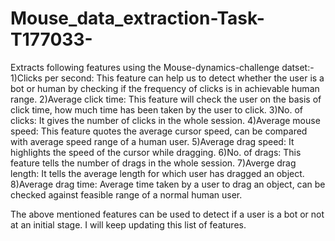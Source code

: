 # Mouse_data_extraction-Task-T177033-
Extracts following features using the Mouse-dynamics-challenge datset:-
1)Clicks per second: This feature can help us to detect whether the user is a bot or human by checking if the frequency of clicks is in achievable human range.
2)Average click time: This feature will check the user on the basis of click time, how much time has been taken by the user to click.
3)No. of clicks: It gives the number of clicks in the whole session.
4)Average mouse speed: This feature quotes the average cursor speed, can be compared with average speed range of a human user.
5)Average drag speed: It highlights the speed of the cursor while dragging.
6)No. of drags: This feature tells the number of drags in the whole session.
7)Averge drag length: It tells the average length for which user has dragged an object.
8)Average drag time: Average time taken by a user to drag an object, can be checked against feasible range of a normal human user.
 
The above mentioned features can be used to detect if a user is a bot or not at an initial stage. I will keep updating this list of features. 
